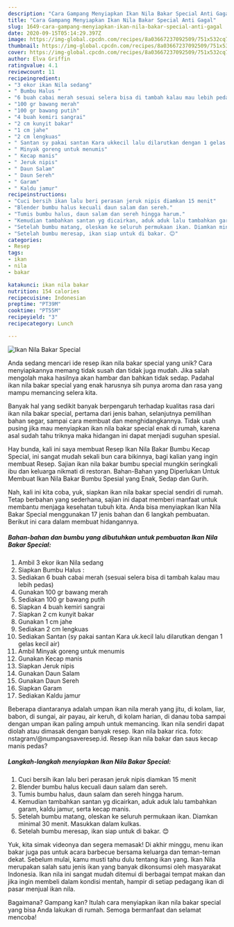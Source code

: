 ```yaml
---
description: "Cara Gampang Menyiapkan Ikan Nila Bakar Special Anti Gagal"
title: "Cara Gampang Menyiapkan Ikan Nila Bakar Special Anti Gagal"
slug: 1649-cara-gampang-menyiapkan-ikan-nila-bakar-special-anti-gagal
date: 2020-09-15T05:14:29.397Z
image: https://img-global.cpcdn.com/recipes/8a03667237092509/751x532cq70/ikan-nila-bakar-special-foto-resep-utama.jpg
thumbnail: https://img-global.cpcdn.com/recipes/8a03667237092509/751x532cq70/ikan-nila-bakar-special-foto-resep-utama.jpg
cover: https://img-global.cpcdn.com/recipes/8a03667237092509/751x532cq70/ikan-nila-bakar-special-foto-resep-utama.jpg
author: Elva Griffin
ratingvalue: 4.1
reviewcount: 11
recipeingredient:
- "3 ekor ikan Nila sedang"
- " Bumbu Halus "
- "6 buah cabai merah sesuai selera bisa di tambah kalau mau lebih pedas"
- "100 gr bawang merah"
- "100 gr bawang putih"
- "4 buah kemiri sangrai"
- "2 cm kunyit bakar"
- "1 cm jahe"
- "2 cm lengkuas"
- " Santan sy pakai santan Kara ukkecil lalu dilarutkan dengan 1 gelas kecil air"
- " Minyak goreng untuk menumis"
- " Kecap manis"
- " Jeruk nipis"
- " Daun Salam"
- " Daun Sereh"
- " Garam"
- " Kaldu jamur"
recipeinstructions:
- "Cuci bersih ikan lalu beri perasan jeruk nipis diamkan 15 menit"
- "Blender bumbu halus kecuali daun salam dan sereh."
- "Tumis bumbu halus, daun salam dan sereh hingga harum."
- "Kemudian tambahkan santan yg dicairkan, aduk aduk lalu tambahkan garam, kaldu jamur, serta kecap manis."
- "Setelah bumbu matang, oleskan ke seluruh permukaan ikan. Diamkan minimal 30 menit. Masukkan dalam kulkas."
- "Setelah bumbu meresap, ikan siap untuk di bakar. 😊"
categories:
- Resep
tags:
- ikan
- nila
- bakar

katakunci: ikan nila bakar 
nutrition: 154 calories
recipecuisine: Indonesian
preptime: "PT39M"
cooktime: "PT55M"
recipeyield: "3"
recipecategory: Lunch

---
```



![Ikan Nila Bakar Special](https://img-global.cpcdn.com/recipes/8a03667237092509/751x532cq70/ikan-nila-bakar-special-foto-resep-utama.jpg)

Anda sedang mencari ide resep ikan nila bakar special yang unik? Cara menyiapkannya memang tidak susah dan tidak juga mudah. Jika salah mengolah maka hasilnya akan hambar dan bahkan tidak sedap. Padahal ikan nila bakar special yang enak harusnya sih punya aroma dan rasa yang mampu memancing selera kita.

Banyak hal yang sedikit banyak berpengaruh terhadap kualitas rasa dari ikan nila bakar special, pertama dari jenis bahan, selanjutnya pemilihan bahan segar, sampai cara membuat dan menghidangkannya. Tidak usah pusing jika mau menyiapkan ikan nila bakar special enak di rumah, karena asal sudah tahu triknya maka hidangan ini dapat menjadi suguhan spesial.

Hay bunda, kali ini saya membuat Resep Ikan Nila Bakar Bumbu Kecap Special, ini sangat mudah sekali bun cara bikinnya, bagi kalian yang ingin membuat Resep. Sajian ikan nila bakar bumbu special mungkin seringkali ibu dan keluarga nikmati di restoran. Bahan-Bahan yang Diperlukan Untuk Membuat Ikan Nila Bakar Bumbu Spesial yang Enak, Sedap dan Gurih.


Nah, kali ini kita coba, yuk, siapkan ikan nila bakar special sendiri di rumah. Tetap berbahan yang sederhana, sajian ini dapat memberi manfaat untuk membantu menjaga kesehatan tubuh kita. Anda bisa menyiapkan Ikan Nila Bakar Special menggunakan 17 jenis bahan dan 6 langkah pembuatan. Berikut ini cara dalam membuat hidangannya.

<!--inarticleads1-->

##### Bahan-bahan dan bumbu yang dibutuhkan untuk pembuatan Ikan Nila Bakar Special:

1. Ambil 3 ekor ikan Nila sedang
1. Siapkan  Bumbu Halus :
1. Sediakan 6 buah cabai merah (sesuai selera bisa di tambah kalau mau lebih pedas)
1. Gunakan 100 gr bawang merah
1. Sediakan 100 gr bawang putih
1. Siapkan 4 buah kemiri sangrai
1. Siapkan 2 cm kunyit bakar
1. Gunakan 1 cm jahe
1. Sediakan 2 cm lengkuas
1. Sediakan  Santan (sy pakai santan Kara uk.kecil lalu dilarutkan dengan 1 gelas kecil air)
1. Ambil  Minyak goreng untuk menumis
1. Gunakan  Kecap manis
1. Siapkan  Jeruk nipis
1. Gunakan  Daun Salam
1. Gunakan  Daun Sereh
1. Siapkan  Garam
1. Sediakan  Kaldu jamur


Beberapa diantaranya adalah umpan ikan nila merah yang jitu, di kolam, liar, babon, di sungai, air payau, air keruh, di kolam harian, di danau toba sampai dengan umpan ikan paling ampuh untuk memancing. Ikan nila sendiri dapat diolah atau dimasak dengan banyak resep. Ikan nila bakar rica. foto: nstagram/@numpangsaveresep.id. Resep ikan nila bakar dan saus kecap manis pedas? 

<!--inarticleads2-->

##### Langkah-langkah menyiapkan Ikan Nila Bakar Special:

1. Cuci bersih ikan lalu beri perasan jeruk nipis diamkan 15 menit
1. Blender bumbu halus kecuali daun salam dan sereh.
1. Tumis bumbu halus, daun salam dan sereh hingga harum.
1. Kemudian tambahkan santan yg dicairkan, aduk aduk lalu tambahkan garam, kaldu jamur, serta kecap manis.
1. Setelah bumbu matang, oleskan ke seluruh permukaan ikan. Diamkan minimal 30 menit. Masukkan dalam kulkas.
1. Setelah bumbu meresap, ikan siap untuk di bakar. 😊


Yuk, kita simak videonya dan segera memasak! Di akhir minggu, menu ikan bakar juga pas untuk acara barbecue bersama keluarga dan teman-teman dekat. Sebelum mulai, kamu musti tahu dulu tentang ikan yang. Ikan Nila merupakan salah satu jenis ikan yang banyak dikonsumsi oleh masyarakat Indonesia. Ikan nila ini sangat mudah ditemui di berbagai tempat makan dan jika ingin membeli dalam kondisi mentah, hampir di setiap pedagang ikan di pasar menjual ikan nila. 

Bagaimana? Gampang kan? Itulah cara menyiapkan ikan nila bakar special yang bisa Anda lakukan di rumah. Semoga bermanfaat dan selamat mencoba!
